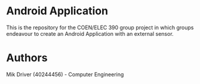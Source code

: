 # Android Application
This is the repository for the COEN/ELEC 390 group project in which groups endeavour to create an Android Application with an external sensor.

# Authors
Mik Driver (40244456) - Computer Engineering
